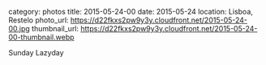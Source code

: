 category: photos 
title: 2015-05-24-00
date: 2015-05-24
location: Lisboa, Restelo
photo_url: https://d22fkxs2pw9y3y.cloudfront.net/2015-05-24-00.jpg
thumbnail_url: https://d22fkxs2pw9y3y.cloudfront.net/2015-05-24-00-thumbnail.webp

Sunday Lazyday 